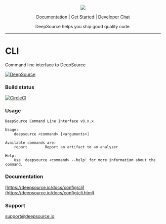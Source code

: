 <p align="center">
  <img src="https://deepsource.io/images/logo-wordmark-dark.svg" />
</p>

<p align="center">
  <a href="https://deepsource.io/docs">Documentation</a> |
  <a href="https://deepsource.io/signup">Get Started</a> |
  <a href="https://gitter.im/deepsourcelabs/lobby?utm_source=share-link&utm_medium=link&utm_campaign=share-link">Developer Chat</a>
</p>

<p align="center">
  DeepSource helps you ship good quality code.
</p>

</p>

---

# CLI

Command line interface to DeepSource

[![DeepSource](https://static.deepsource.io/deepsource-badge-light.svg)](https://deepsource.io/gh/deepsourcelabs/cli/?ref=repository-badge)

### Build status

[![CircleCI](https://circleci.com/gh/deepsourcelabs/cli.svg?style=svg)](https://circleci.com/gh/deepsourcelabs/cli)

### Usage

```
DeepSource Command Line Interface v0.x.x

Usage:
    deepsource <command> [<arguments>]

Available commands are:
    report        Report an artifact to an analyzer

Help:
    Use 'deepsource <command> --help' for more information about the command.
```

### Documentation

[https://deepsource.io/docs/config/cli](https://deepsource.io/docs/config/cli.html)

### Support

[support@deepsource.io](mailto:support@deepsource.io)
